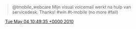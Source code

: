 > @tmobile\_webcare Mijn visual voicemail werkt na hulp van servicedesk\. Thanks\! \#win \#t\-mobile \(no more \#fail\)

<img src="../../media/tweet.ico" width="12" /> [Tue May 04 10:49:35 +0000 2010](https://twitter.com/DromerDenker/status/13358480465)